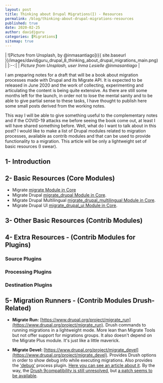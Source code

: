 ```yaml
---
layout: post
title: Thinking about Drupal Migrations(I) - Resources
permalink: /blog/thinking-about-drupal-migrations-resources
published: true
date: 2020-02-25
author: davidjguru
categories: [Migrations]
sitemap: true
---
```

| ![Picture from Unsplash, by @inmasantiago]({{ site.baseurl
}}/images/davidjguru_drupal_8_thinking_about_drupal_migrations_main.png) |
|:--:|
| *Picture from Unsplash, user Inma Lesielle @inmasantiago* |

I am preparing notes for a draft that will be a book about migration processes
made with Drupal and its Migrate API. It is expected to be released in June
2020 and the work of collecting, experimenting and articulating the content
is being quite extensive.
As there are still some months left for the launch, in order not to lose the
mental sanity and to be able to give partial sense to these tasks, I have
thought to publish here some small posts derived from the working notes.
<!--more-->
This way I will be able to give something useful to the complementary notes
and if the COVID-19 attacks me before seeing the book come out, at least I
will have shared something before.
Well, what do I want to talk about in this post? I would like to make a list
of Drupal modules related to migration processes, available as contrib
modules and that can be used to provide functionality to a migration. This
article will be only a lightweight set of basic resources (I swear).

## 1- Introduction



## 2- Basic Resources (Core Modules)

* Migrate [migrate Module in Core](https://git.drupalcode.org/project/drupal/tree/8.7.x/core/modules/migrate)
* Migrate Drupal [migrate_drupal Module in Core](https://git.drupalcode.org/project/drupal/tree/8.7.x/core/modules/migrate_drupal).
* Migrate Drupal Multilingual [migrate_drupal_multilingual Module in Core](https://git.drupalcode.org/project/drupal/tree/8.7.x/core/modules/migrate_drupal_multilingual).
* Migrate Drupal UI [migrate_drupal_ui Module in Core](https://git.drupalcode.org/project/drupal/tree/8.7.x/core/modules/migrate_drupal_ui).


## 3- Other Basic Resources (Contrib Modules)


## 4- Extra Resources - (Contrib Modules for Plugins)



### Source Plugins



### Processing Plugins



### Destination Plugins



## 5- Migration Runners - (Contrib Modules Drush-Related)

* **Migrate Run:** [https://www.drupal.org/project/migrate_run](https://www.drupal.org/project/migrate_run). Drush commands to running migrations in a
lightweight mode. More lean than Migrate Tools but not offer support for
migrations groups. It also doesn't depend on the Migrate Plus module. It's
just like a little maverick.


* **Migrate Devel:** [https://www.drupal.org/project/migrate_devel](https://www.drupal.org/project/migrate_devel). Provides Drush options in order to show debug info while executing migrations. Also provides the ['debug'](https://git.drupalcode.org/project/migrate_devel/blob/8.x-1.x/src/Plugin/migrate/process/Debug.php) process plugin.
[Here you can see an article about it](https://agaric.coop/blog/how-debug-drupal-migrations-part-2). By the way, the [Drush 9compatibility is still unresolved](https://www.drupal.org/project/migrate_devel/issues/2938677), but [a patch seems to be available](https://www.drupal.org/files/issues/2018-10-08/migrate_devel-drush9-2938677-6.patch).